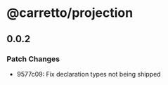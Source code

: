 # @carretto/projection

## 0.0.2

### Patch Changes

- 9577c09: Fix declaration types not being shipped

